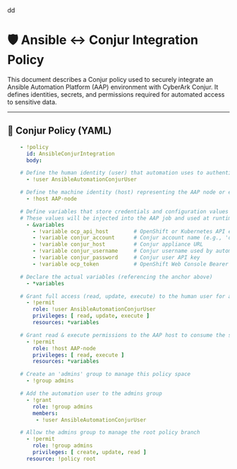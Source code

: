 dd





# 🛡️ Ansible ↔️ Conjur Integration Policy

This document describes a Conjur policy used to securely integrate an Ansible Automation Platform (AAP) environment with CyberArk Conjur. It defines identities, secrets, and permissions required for automated access to sensitive data.

---

## 🔐 Conjur Policy (YAML)

```yaml
    - !policy
      id: AnsibleConjurIntegration
      body:

    # Define the human identity (user) that automation uses to authenticate to Conjur via API key
      - !user AnsibleAutomationConjurUser

    # Define the machine identity (host) representing the AAP node or execution environment
      - !host AAP-node

    # Define variables that store credentials and configuration values
    # These values will be injected into the AAP job and used at runtime
      - &variables
        - !variable ocp_api_host        # OpenShift or Kubernetes API endpoint
        - !variable conjur_account      # Conjur account name (e.g., 'default')
        - !variable conjur_host         # Conjur appliance URL
        - !variable conjur_username     # Conjur username used by automation
        - !variable conjur_password     # Conjur user API key
        - !variable ocp_token           # OpenShift Web Console Bearer token

    # Declare the actual variables (referencing the anchor above)
      - *variables

    # Grant full access (read, update, execute) to the human user for all variables
      - !permit
        role: !user AnsibleAutomationConjurUser
        privileges: [ read, update, execute ]
        resources: *variables

    # Grant read & execute permissions to the AAP host to consume the secrets
      - !permit
        role: !host AAP-node
        privileges: [ read, execute ]
        resources: *variables

    # Create an 'admins' group to manage this policy space
      - !group admins

    # Add the automation user to the admins group
      - !grant
        role: !group admins
        members:
         - !user AnsibleAutomationConjurUser

    # Allow the admins group to manage the root policy branch
      - !permit
        role: !group admins
        privileges: [ create, update, read ]
      resource: !policy root
```
